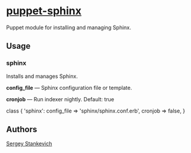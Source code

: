 [puppet-sphinx](https://github.com/stankevich/puppet-sphinx)
======

Puppet module for installing and managing Sphinx.

## Usage

### sphinx

Installs and manages Sphinx.

**config_file** — Sphinx configuration file or template.

**cronjob** — Run indexer nightly. Default: true

  class { 'sphinx':
    config_file => 'sphinx/sphinx.conf.erb',
    cronjob     => false,
  }

## Authors

[Sergey Stankevich](https://github.com/stankevich)

